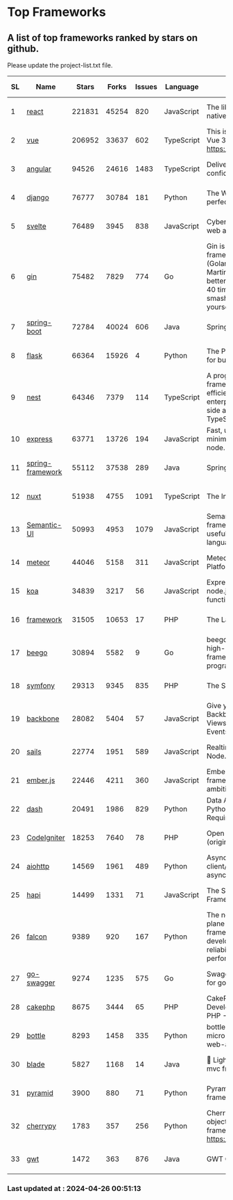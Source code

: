 # Top Frameworks
## A list of top frameworks ranked by stars on github.  
Please update the project-list.txt file.

| SL| Name  | Stars| Forks| Issues | Language | Description | Last Commit |
| --| ------| -----| ---- | ------ | -------- | ----------- | ----------- |
| 1 | [react](https://github.com/facebook/react) | 221831 | 45254 | 820 | JavaScript | The library for web and native user interfaces. | 2024-04-25 19:32:31 |
| 2 | [vue](https://github.com/vuejs/vue) | 206952 | 33637 | 602 | TypeScript | This is the repo for Vue 2. For Vue 3, go to https://github.com/vuejs/core | 2023-12-31 13:23:55 |
| 3 | [angular](https://github.com/angular/angular) | 94526 | 24616 | 1483 | TypeScript | Deliver web apps with confidence 🚀 | 2024-04-25 21:58:11 |
| 4 | [django](https://github.com/django/django) | 76777 | 30784 | 181 | Python | The Web framework for perfectionists with deadlines. | 2024-04-25 20:40:03 |
| 5 | [svelte](https://github.com/sveltejs/svelte) | 76489 | 3945 | 838 | JavaScript | Cybernetically enhanced web apps | 2024-04-25 17:35:09 |
| 6 | [gin](https://github.com/gin-gonic/gin) | 75482 | 7829 | 774 | Go | Gin is a HTTP web framework written in Go (Golang). It features a Martini-like API with much better performance -- up to 40 times faster. If you need smashing performance, get yourself some Gin. | 2024-04-07 02:18:23 |
| 7 | [spring-boot](https://github.com/spring-projects/spring-boot) | 72784 | 40024 | 606 | Java | Spring Boot | 2024-04-25 19:54:13 |
| 8 | [flask](https://github.com/pallets/flask) | 66364 | 15926 | 4 | Python | The Python micro framework for building web applications. | 2024-04-23 23:54:09 |
| 9 | [nest](https://github.com/nestjs/nest) | 64346 | 7379 | 114 | TypeScript | A progressive Node.js framework for building efficient, scalable, and enterprise-grade server-side applications with TypeScript/JavaScript 🚀 | 2024-04-21 17:58:24 |
| 10 | [express](https://github.com/expressjs/express) | 63771 | 13726 | 194 | JavaScript | Fast, unopinionated, minimalist web framework for node. | 2024-04-21 09:48:10 |
| 11 | [spring-framework](https://github.com/spring-projects/spring-framework) | 55112 | 37538 | 289 | Java | Spring Framework | 2024-04-25 12:12:21 |
| 12 | [nuxt](https://github.com/nuxt/nuxt) | 51938 | 4755 | 1091 | TypeScript | The Intuitive Vue Framework. | 2024-04-25 19:28:25 |
| 13 | [Semantic-UI](https://github.com/Semantic-Org/Semantic-UI) | 50993 | 4953 | 1079 | JavaScript | Semantic is a UI component framework based around useful principles from natural language. | 2023-01-11 17:05:32 |
| 14 | [meteor](https://github.com/meteor/meteor) | 44046 | 5158 | 311 | JavaScript | Meteor, the JavaScript App Platform | 2024-04-20 12:02:49 |
| 15 | [koa](https://github.com/koajs/koa) | 34839 | 3217 | 56 | JavaScript | Expressive middleware for node.js using ES2017 async functions | 2024-04-22 06:25:10 |
| 16 | [framework](https://github.com/laravel/framework) | 31505 | 10653 | 17 | PHP | The Laravel Framework. | 2024-04-24 21:02:25 |
| 17 | [beego](https://github.com/beego/beego) | 30894 | 5582 | 9 | Go | beego is an open-source, high-performance web framework for the Go programming language. | 2024-04-25 08:55:18 |
| 18 | [symfony](https://github.com/symfony/symfony) | 29313 | 9345 | 835 | PHP | The Symfony PHP framework | 2024-04-25 09:36:43 |
| 19 | [backbone](https://github.com/jashkenas/backbone) | 28082 | 5404 | 57 | JavaScript | Give your JS App some Backbone with Models, Views, Collections, and Events | 2024-03-06 23:22:47 |
| 20 | [sails](https://github.com/balderdashy/sails) | 22774 | 1951 | 589 | JavaScript | Realtime MVC Framework for Node.js | 2024-04-09 23:02:55 |
| 21 | [ember.js](https://github.com/emberjs/ember.js) | 22446 | 4211 | 360 | JavaScript | Ember.js - A JavaScript framework for creating ambitious web applications | 2024-04-25 20:53:16 |
| 22 | [dash](https://github.com/plotly/dash) | 20491 | 1986 | 829 | Python | Data Apps & Dashboards for Python. No JavaScript Required. | 2024-04-22 15:43:08 |
| 23 | [CodeIgniter](https://github.com/bcit-ci/CodeIgniter) | 18253 | 7640 | 78 | PHP | Open Source PHP Framework (originally from EllisLab) | 2024-03-20 03:51:42 |
| 24 | [aiohttp](https://github.com/aio-libs/aiohttp) | 14569 | 1961 | 489 | Python | Asynchronous HTTP client/server framework for asyncio and Python | 2024-04-25 21:40:17 |
| 25 | [hapi](https://github.com/hapijs/hapi) | 14499 | 1331 | 71 | JavaScript | The Simple, Secure Framework Developers Trust | 2024-04-09 14:33:32 |
| 26 | [falcon](https://github.com/falconry/falcon) | 9389 | 920 | 167 | Python | The no-magic web data plane API and microservices framework for Python developers, with a focus on reliability, correctness, and performance at scale. | 2024-04-17 17:19:18 |
| 27 | [go-swagger](https://github.com/go-swagger/go-swagger) | 9274 | 1235 | 575 | Go | Swagger 2.0 implementation for go | 2024-04-18 03:30:37 |
| 28 | [cakephp](https://github.com/cakephp/cakephp) | 8675 | 3444 | 65 | PHP | CakePHP: The Rapid Development Framework for PHP - Official Repository | 2024-04-19 18:15:21 |
| 29 | [bottle](https://github.com/bottlepy/bottle) | 8293 | 1458 | 335 | Python | bottle.py is a fast and simple micro-framework for python web-applications. | 2024-01-03 22:31:48 |
| 30 | [blade](https://github.com/lets-blade/blade) | 5827 | 1168 | 14 | Java | :rocket: Lightning fast and elegant mvc framework for Java8 | 2023-06-16 05:18:49 |
| 31 | [pyramid](https://github.com/Pylons/pyramid) | 3900 | 880 | 71 | Python | Pyramid - A Python web framework | 2024-03-03 23:38:59 |
| 32 | [cherrypy](https://github.com/cherrypy/cherrypy) | 1783 | 357 | 256 | Python | CherryPy is a pythonic, object-oriented HTTP framework.      https://cherrypy.dev | 2024-04-22 23:41:04 |
| 33 | [gwt](https://github.com/gwtproject/gwt) | 1472 | 363 | 876 | Java | GWT Open Source Project | 2024-04-17 21:16:17 |

### Last updated at : 2024-04-26 00:51:13
